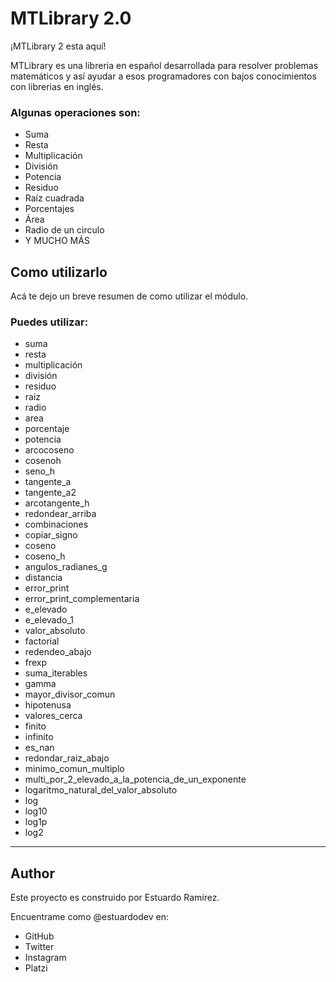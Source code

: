 # MTLibrary 2.0
¡MTLibrary 2 esta aquí!

MTLibrary es una libreria en español desarrollada para resolver problemas matemáticos y así ayudar a esos programadores con bajos conocimientos con librerias en inglés.

### Algunas operaciones son:
- Suma
- Resta
- Multiplicación
- División
- Potencia
- Residuo
- Raíz cuadrada
- Porcentajes
- Área
- Radio de un circulo
- Y MUCHO MÁS

## Como utilizarlo
Acá te dejo un breve resumen de como utilizar el módulo.

### Puedes utilizar:
- suma
- resta
- multiplicación
- división
- residuo
- raiz
- radio
- area
- porcentaje
- potencia
- arcocoseno
- cosenoh
- seno_h
- tangente_a
- tangente_a2
- arcotangente_h
- redondear_arriba
- combinaciones
- copiar_signo
- coseno
- coseno_h
- angulos_radianes_g
- distancia
- error_print
- error_print_complementaria
- e_elevado
- e_elevado_1
- valor_absoluto
- factorial
- redendeo_abajo
- frexp
- suma_iterables
- gamma
- mayor_divisor_comun
- hipotenusa
- valores_cerca
- finito
- infinito
- es_nan
- redondar_raiz_abajo
- minimo_comun_multiplo
- multi_por_2_elevado_a_la_potencia_de_un_exponente
- logaritmo_natural_del_valor_absoluto
- log
- log10
- log1p
- log2

---
## Author
Este proyecto es construido por Estuardo Ramírez.

Encuentrame como @estuardodev en:

- GitHub
- Twitter
- Instagram
- Platzi
